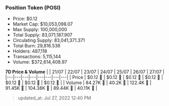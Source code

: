 
  ### Position Token (POSI)
  - Price: $0.12
  - Market Cap: $10,053,098.07
  - Max Supply: 100,000,000
  - Total Supply: 83,071,187.907
  - Circulating Supply: 83,041,371.371
  - Total Burn: 29,816.536
  - Holders: 487,118
  - Transactions: 5,115,144
  - Volume: $372,614,408.97

  **7D Price & Volume**
  | | 21&#x2F;07 | 22&#x2F;07 | 23&#x2F;07 | 24&#x2F;07 | 25&#x2F;07 | 26&#x2F;07 | 27&#x2F;07 |
  |---|---|---|---|---|---|---|---|
  | Price | $0.12 🔻 | $0.12 🔻 | $0.12 🚀 | $0.12 🚀 | $0.12 🔻 | $0.12 🔻 | $0.12 🚀 |
  | Volume | 84.27K 🚀 | 40.2K 🔻 | 122.4K 🚀 | 91.45K 🔻 | 104.38K 🚀 | 89.44K 🔻 | 40.11K 🔻 |

  > updated_at: Jul 27, 2022 12:40 PM

